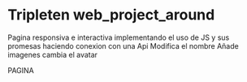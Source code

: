 # Tripleten web_project_around
Pagina responsiva e interactiva implementando el uso de JS y sus promesas haciendo conexion con una Api
Modifica el nombre
Añade imagenes
cambia el avatar

PAGINA
